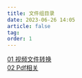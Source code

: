 ```yaml
---
title: 文件组目录
date: 2023-06-26 14:05
article: false
tag:
order: 1
---
```


[01 视频文件转换](01%20视频文件转换)  
[02 Pdf相关](02%20Pdf相关)
